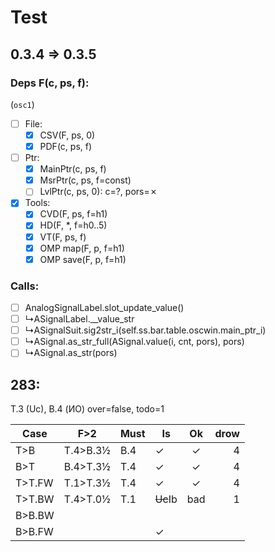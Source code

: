 # Test

## 0.3.4 => 0.3.5

### Deps F(c, ps, f):

(`osc1`)

- [ ] File:
  + [x] CSV(F, ps, 0)
  + [x] PDF(c, ps, f)
- [ ] Ptr:
  + [x] MainPtr(c, ps, f)
  + [x] MsrPtr(c, ps, f=const)
  + [ ] LvlPtr(c, ps, 0): c=?, pors=&cross;
- [x] Tools:
  + [x] CVD(F, ps, f=h1)
  + [x] HD(F, *, f=h0..5)
  + [x] VT(F, ps, f)
  + [x] OMP map(F, p, f=h1)
  + [x] OMP save(F, p, f=h1)

### Calls:
- [ ] AnalogSignalLabel.slot_update_value()
- [ ] &rdsh;ASignalLabel.__value_str
- [ ] &rdsh;ASignalSuit.sig2str_i(self.ss.bar.table.oscwin.main_ptr_i)
- [ ] &rdsh;ASignal.as_str_full(ASignal.value(i, cnt, pors), pors)
- [ ] &rdsh;ASignal.as_str(pors)

## 283:

T.3 (Uc), B.4 (ИО)
over=false, todo=1

| Case   | F>2      | Must | Is       |   Ok    | drow |
|--------|----------|------|----------|:-------:|-----:|
| T>B    | T.4>B.3½ | B.4  | &check;  | &check; |    4 |
| B>T    | B.4>T.3½ | T.4  | &check;  | &check; |    4 |
| T>T.FW | T.1>T.3½ | T.4  | &check;  | &check; |    4 |
| T>T.BW | T.4>T.0½ | T.1  | ~~Uc~~Ib |   bad   |    1 |
| B>B.BW |          |      |          |         |      |
| B>B.FW |          |      | &check;  |         |      |
